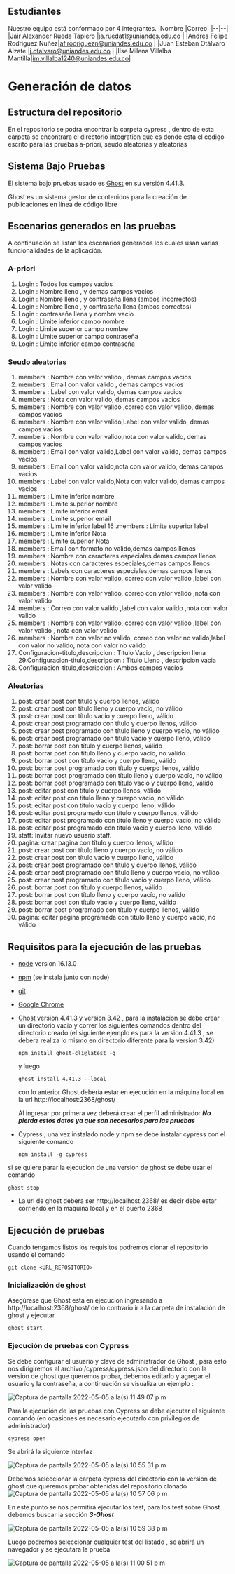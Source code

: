 

## Estudiantes
Nuestro equipo está conformado por 4 integrantes.
|Nombre |Correo|
|--|--|
|Jair Alexander Rueda Tapiero |ja.ruedat1@uniandes.edu.co   |
|Andres Felipe Rodriguez Nuñez|af.rodriguezn@uniandes.edu.co  |
|Juan Esteban Otálvaro Alzate |j.otalvaro@uniandes.edu.co     |
|Ilse Milena Villalba Mantilla|im.villalba1240@uniandes.edu.co|

# Generación de datos
## Estructura del repositorio
En el repositorio se podra encontrar la carpeta cypress , dentro de esta carpeta se encontrara el directorio integration que es donde esta el codigo escrito para las pruebas a-priori, seudo aleatorias y aleatorias



## Sistema Bajo Pruebas

El sistema bajo pruebas usado es [Ghost](https://ghost.org/) en su versión 4.41.3. 

Ghost es un sistema gestor de contenidos para la creación de publicaciones en línea de código libre

## Escenarios generados en las pruebas

A continuación se listan los escenarios generados los cuales usan varias funcionalidades de la aplicación.


### A-priori

1. Login : Todos los campos vacios
2. Login : Nombre lleno , y demas campos vacios
3. Login : Nombre lleno , y contraseña llena (ambos incorrectos)
4. Login : Nombre lleno , y contraseña llena (ambos correctos)
5. Login : contraseña llena y nombre vacio
6. Login : Limite inferior campo nombre
7. Login : Limite superior campo nombre
8. Login : Limite superior campo contraseña
9. Login : Limite inferior campo contraseña


### Seudo aleatorias
1. members : Nombre con valor valido , demas campos vacios
2. members : Email con valor valido , demas campos vacios
3. members : Label con valor valido, demas campos vacios
4. members : Nota con valor valido, demas campos vacios
5. members : Nombre con valor valido ,correo con valor valido, demas campos vacios
6. members : Nombre con valor valido,Label con valor valido, demas campos vacios
7. members : Nombre con valor valido,nota con valor valido, demas campos vacios
8. members : Email con valor valido,Label con valor valido, demas campos vacios
9. members : Email con valor valido,nota con valor valido, demas campos vacios
10. members : Label con valor valido,Nota con valor valido, demas campos vacios
11. members : Limite inferior nombre
12. members : Limite superior nombre
13. members : Limite inferior email
14. members : Limite superior email
15. members : Limite inferior label
16 .members : Limite superior label
17. members : Limite inferior Nota
18. members : Limite superior Nota
19. members : Email con formato no valido,demas campos llenos
20. members : Nombre con caracteres especiales,demas campos llenos
21. members : Notas con caracteres especiales,demas campos llenos
22. members : Labels con caracteres especiales,demas campos llenos
23. members : Nombre con valor valido, correo con valor valido ,label con valor valido 
24. members : Nombre con valor valido, correo con valor valido ,nota con valor valido 
25. members : Correo con valor valido ,label con valor valido ,nota con valor valido 
26. members : Nombre con valor valido, correo con valor valido ,label con valor valido , nota con valor valido
27. members : Nombre con valor no valido, correo con valor  no valido,label con valor no valido, nota con valor no valido
28. Configuracion-titulo,descripcion : Titulo Vacio  , descripcion llena
29.Configuracion-titulo,descripcion : Titulo Lleno  , descripcion vacia
30. Configuracion-titulo,descripcion : Ambos campos vacios

### Aleatorias
1. post: crear post con título y cuerpo llenos, válido
2. post: crear post con título lleno y cuerpo vacío, no válido
3. post: crear post con título vacio y cuerpo lleno, válido
4. post: crear post programado con título y cuerpo llenos, válido
5. post: crear post programado con título lleno y cuerpo vacío, no válido
6. post: crear post programado con título vacio y cuerpo lleno, válido
7. post: borrar post con título y cuerpo llenos, válido
8. post: borrar post con título lleno y cuerpo vacío, no válido
9. post: borrar post con título vacio y cuerpo lleno, válido
10. post: borrar post programado con título y cuerpo llenos, válido
11. post: borrar post programado con título lleno y cuerpo vacío, no válido
12. post: borrar post programado con título vacio y cuerpo lleno, válido
13. post: editar post con título y cuerpo llenos, válido
14. post: editar post con título lleno y cuerpo vacío, no válido
15. post: editar post con título vacio y cuerpo lleno, válido
16. post: editar post programado con título y cuerpo llenos, válido
17. post: editar post programado con título lleno y cuerpo vacío, no válido
18. post: editar post programado con título vacio y cuerpo lleno, válido
19. staff: Invitar nuevo usuario staff.
20. pagina: crear pagina con título y cuerpo llenos, válido
21. post: crear post con título lleno y cuerpo vacío, no válido
22. post: crear post con título vacio y cuerpo lleno, válido
23. post: crear post programado con título y cuerpo llenos, válido
24. post: crear post programado con título lleno y cuerpo vacío, no válido
25. post: crear post programado con título vacio y cuerpo lleno, válido
26. post: borrar post con título y cuerpo llenos, válido
27. post: borrar post con título lleno y cuerpo vacío, no válido
28. post: borrar post con título vacio y cuerpo lleno, válido
29. post: borrar post programado con título y cuerpo llenos, válido
30. pagina: editar pagina programada con título lleno y cuerpo vacío, no válido





## Requisitos para la ejecución de las pruebas

- [node](https://nodejs.org/es/blog/release/v16.13.0/) version 16.13.0
- [npm](https://www.npmjs.com/) (se instala junto con node)
- [git](https://git-scm.com/)
- [Google Chrome](https://www.google.com/intl/es-419/chrome/)

- [Ghost](https://ghost.org/) version 4.41.3 y version 3.42 , para la instalacion se debe crear un directorio vacio y correr los siguientes comandos dentro del directorio creado (el siguiente ejemplo es para la version 4.41.3 , se debera realiza lo mismo en directorio diferente para la version 3.42) 

  ```
  npm install ghost-cli@latest -g
  ```
  y luego
  ```
  ghost install 4.41.3 --local
  ```
  con lo anterior Ghost debería estar en ejecución en la máquina local en la url http://localhost:2368/ghost/
 
  Al ingresar por primera vez deberá crear el perfil administrador ***No pierda estos datos ya que son necesarios para las pruebas***
 
- Cypress , una vez instalado node y npm se debe instalar cypress con el siguiente comando
  ```
  npm install -g cypress
  ```

si se quiere parar la ejecucion de una version de ghost se debe usar el comando 

  ```
  ghost stop
  ```

- La url de ghost debera ser http://localhost:2368/ es decir debe estar corriendo en la maquina local y en el puerto 2368

## Ejecución de pruebas

Cuando tengamos listos los requisitos podremos clonar el repositorio usando el comando

```
git clone <URL_REPOSITORIO>
```


### Inicialización de ghost

Asegúrese que Ghost esta en ejecucion ingresando a http://localhost:2368/ghost/ de lo contrario ir a la carpeta de instalación de ghost y ejecutar

```
ghost start
```

### Ejecución de pruebas con Cypress

Se debe configurar el usuario y clave de administrador de Ghost , para esto nos dirigiremos al archivo /cypress/cypress.json del directorio con la version de ghost que queremos probar, debemos editarlo y agregar el usuario y la contraseña, a continuación se visualiza un ejemplo :

![Captura de pantalla 2022-05-05 a la(s) 11 49 07 p  m](https://user-images.githubusercontent.com/98671337/167069026-5cfb1e10-e713-4f36-af41-96fc9a282024.png)

Para la ejecución de las pruebas con Cypress se debe ejecutar el siguiente comando (en ocasiones es necesario ejecutarlo con privilegios de administrador)

```
cypress open
```

Se abrirá la siguiente interfaz

![Captura de pantalla 2022-05-05 a la(s) 10 55 31 p  m](https://user-images.githubusercontent.com/98671337/167064359-f65996fc-0d57-435c-b379-aa8b2868c936.png)


Debemos seleccionar la carpeta cypress del directorio con la version de ghost que queremos probar obtenidas del repositorio clonado
![Captura de pantalla 2022-05-05 a la(s) 10 57 06 p  m](https://user-images.githubusercontent.com/98671337/167064499-af4e49ab-760b-4bc8-a9fd-35e4c9069dbf.png)

En este punto se nos permitirá ejecutar los test, para los test sobre Ghost debemos buscar la sección ***3-Ghost***

![Captura de pantalla 2022-05-05 a la(s) 10 59 38 p  m](https://user-images.githubusercontent.com/98671337/167064690-1d33a3db-8faf-4334-9dcd-4e6d5035dff6.png)

Luego podremos seleccionar cualquier test del listado , se abrirá un navegador y se ejecutara la prueba

![Captura de pantalla 2022-05-05 a la(s) 11 00 51 p  m](https://user-images.githubusercontent.com/98671337/167064809-25649edc-bdf5-4f3c-b95c-e08eb8ab2f3f.png)

